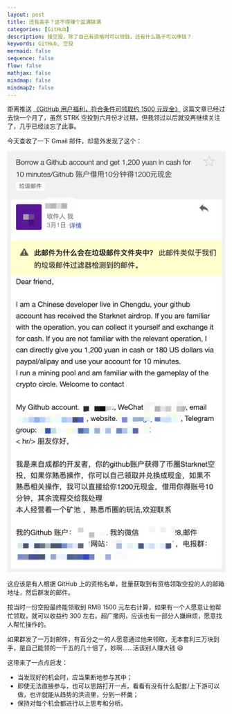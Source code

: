 ```yaml
---
layout: post
title: 还有高手？这不得赚个盆满钵满
categories: [GitHub]
description: 接空投，除了自己有资格时可以领钱，还有什么路子可以挣钱？
keywords: GitHub, 空投
mermaid: false
sequence: false
flow: false
mathjax: false
mindmap: false
mindmap2: false
---
```


距离推送 [《GitHub 用户福利，符合条件可领取约 1500 元现金》](https://mp.weixin.qq.com/s/-nUGdRFGoE8K0W-buqhPVQ) 这篇文章已经过去快一个月了，虽然 STRK 空投到六月份才过期，但我领过以后就没再继续关注了，几乎已经淡忘了此事。

今天查收了一下 Gmail 邮件，却意外发现了这个：

![](/images/posts/github/strk-airdrop-help.png)

这应该是有人根据 GitHub 上的资格名单，批量获取到有资格领取空投的人的邮箱地址，然后群发的邮件。

按当时一份空投最终能领取到 RMB 1500 元左右计算，如果有一个人愿意让他帮忙领取，就可以收益约 300 左右。超广撒网，应该也有一部分人嫌麻烦，愿意找人帮忙操作的。

如果群发了一万封邮件，有百分之一的人愿意通过他来领取，无本套利三万块到手，是自己能领的一千五的几十倍了，妙啊……活该别人赚大钱 :laughing:

这带来了一点点启发：

- 当发现好的机会时，应当果断地参与其中；
- 即使无法直接参与，也可以思路打开一点，看看有没有什么配套/上下游可以做，也许就能从趋势的洪流里，分到一杯羹；
- 保持对每个机会都进行以上思考和分析。